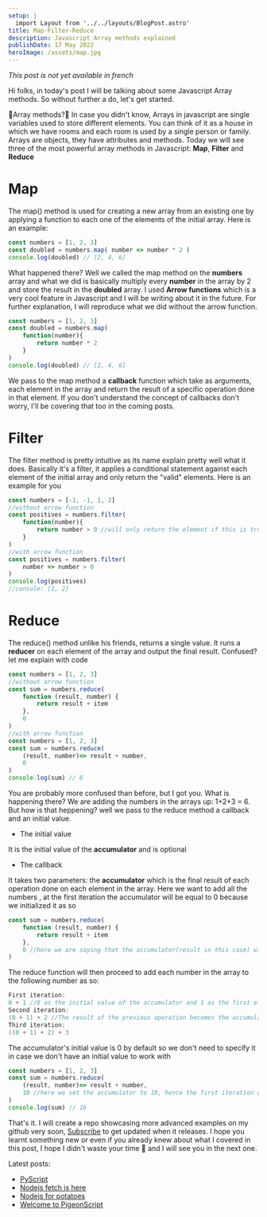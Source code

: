 ```yaml
---
setup: |
  import Layout from '../../layouts/BlogPost.astro'
title: Map-Filter-Reduce
description: Javascript Array methods explained
publishDate: 17 May 2022
heroImage: /assets/map.jpg
---
```

*This post is not yet available in french*


Hi folks, in today's post I will be talking about some Javascript Array methods. So without further a do, let's get started.

🤔Array methods?🤔
In case you didn't know, Arrays in javascript are single variables used to store different elements. You can think of it as a house in which we have rooms and each room is used by a single person or family. Arrays are objects, they have attributes and methods. Today we will see three of the most powerful array methods in Javascript: **Map**, **Filter** and **Reduce**

# Map
The map() method is used for creating a new array from an existing one by applying a function to each one of the elements of the initial array. 
Here is an example:
```js
const numbers = [1, 2, 3]
const doubled = numbers.map( number => number * 2 )
console.log(doubled) // [2, 4, 6]
```
What happened there? Well we called the map method on the **numbers** array and what we did is basically multiply every **number** in the array by 2 and store the result in the **doubled** array. I used **Arrow functions** which is a very cool feature in Javascript and I will be writing about it in the future. For further explanation, I will reproduce what we did without the arrow function.
```js
const numbers = [1, 2, 3]
const doubled = numbers.map(
    function(number){
        return number * 2
    }
)
console.log(doubled) // [2, 4, 6]
```
We pass to the map method a **callback** function which take as arguments, each element in the array and return the result of a specific operation done in that element. If you don't understand the concept of callbacks don't worry, I'll be covering that too in the coming posts.

# Filter
The filter method is pretty intuitive as its name explain pretty well what it does. Basically it's a filter, it applies a conditional statement against each element of the initial array and only return the "valid" elements. Here is an example for you
```js
const numbers = [-1, -1, 1, 2]
//without arrow function
const positives = numbers.filter(
    function(number){
        return number > 0 //will only return the element if this is true
    }
)
//with arrow function
const positives = numbers.filter(
    number => number > 0
)
console.log(positives)
//console: [1, 2]
```

# Reduce
The reduce() method unlike his friends, returns a single value. It runs a **reducer** on each element of the array and output the final result. Confused? let me explain with code
```js
const numbers = [1, 2, 3]
//without arrow function
const sum = numbers.reduce(
    function (result, number) {
        return result + item
    },
    0
)
//with arrow function
const numbers = [1, 2, 3]
const sum = numbers.reduce(
    (result, number)=> result + number,
    0
)
console.log(sum) // 6
```
You are probably more confused than before, but I got you. What is happening there? We are adding the numbers in the arrays up: 1+2+3 = 6. But how is that heppening? well we pass to the reduce method a callback and an initial value. 
- The initial value

It is the initial value of the **accumulator** and is optional

- The callback

It takes two parameters: the **accumulator** which is the final result of each operation done on each element in the array. Here we want to add all the numbers , at the first iteration the accumulator will be equal to 0 because we initialized it as so
```js
const sum = numbers.reduce(
    function (result, number) {
        return result + item
    },
    0 //here we are saying that the accumulator(result in this case) will be initialized to 0
)
```
The reduce function will then proceed to add each number in the array to the following number as so:
```c
First iteration:
0 + 1 //0 as the initial value of the accumulator and 1 as the first element in the array
Second iteration:
(0 + 1) + 2 //The result of the previous operation becomes the accumulator and is added to the next number in the array
Third iteration:
((0 + 1) + 2) + 3 
```
The accumulator's initial value is 0 by default so we don't need to specify it in case we don't have an initial value to work with
```js
const numbers = [1, 2, 3]
const sum = numbers.reduce(
    (result, number)=> result + number,
    10 //here we set the accumulator to 10, hence the first iteration will be 10 + 1
)
console.log(sum) // 16
```

That's it. I will create a repo showcasing more advanced examples on my github very soon, [Subscribe](/subscribe) to get updated when it releases. I hope you learnt something new or even if you already knew about what I covered in this post, I hope I didn't waste your time 🙂 and I will see you in the next one.

Latest posts:
- [PyScript](/posts/pyscript-a-quick-overview)
- [Nodejs fetch is here](/posts/node-fetch-is-here)
- [Nodejs for potatoes](/posts/nodejs-for-potatoes)
- [Welcome to PigeonScript](/posts/welcome-to-pigeonscript)